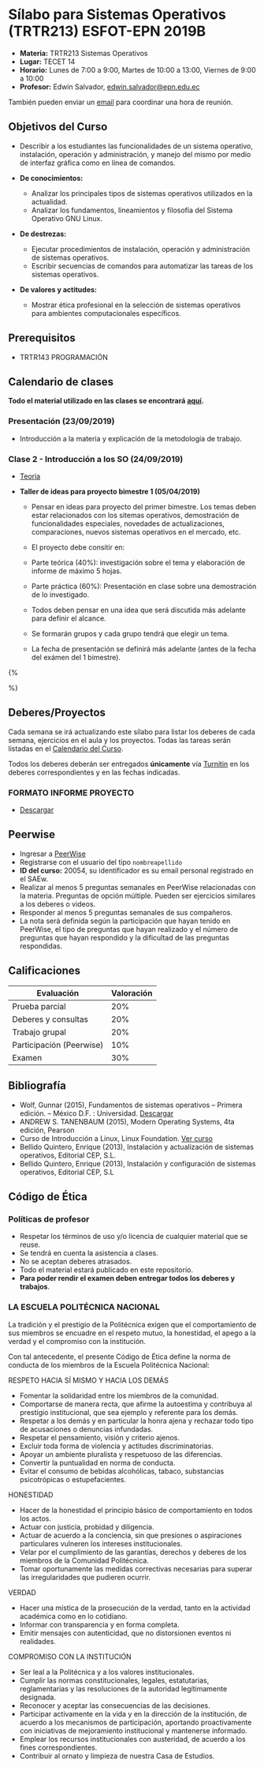 # Sílabo para Sistemas Operativos (TRTR213) ESFOT-EPN 2019B

* **Materia:** TRTR213 Sistemas Operativos
* **Lugar:** TECET 14
* **Horario:**  Lunes de 7:00 a 9:00, Martes de 10:00 a 13:00, Viernes de 9:00 a 10:00
* **Profesor:** Edwin Salvador, [edwin.salvador@epn.edu.ec](mailto:edwin.salvador@epn.edu.ec)

También pueden enviar un [email](mailto:edwin.salvador@epn.edu.ec) para coordinar una hora de reunión.

## Objetivos del Curso

* Describir a los estudiantes las funcionalidades de un sistema operativo, instalación, operación y administración, y manejo del mismo por medio de interfaz gráfica como en línea de comandos.

* **De conocimientos:**
   * Analizar los principales tipos de sistemas operativos utilizados en la actualidad.
   * Analizar los fundamentos, lineamientos y filosofía del Sistema Operativo GNU Linux.
* **De destrezas:**
   * Ejecutar procedimientos de instalación, operación y administración de sistemas operativos.
   * Escribir secuencias de comandos para automatizar las tareas de los sistemas operativos.			
*  **De valores y actitudes:**
   * Mostrar ética profesional en la selección de sistemas operativos para ambientes computacionales específicos.					

## Prerequisitos

* TRTR143 PROGRAMACIÓN

## Calendario de clases

**Todo el material utilizado en las clases se encontrará [aquí](https://github.com/trtr213-sistemas-operativos).**

### Presentación (23/09/2019)
  * Introducción a la materia y explicación de la metodología de trabajo.

### Clase 2 - Introducción a los SO (24/09/2019)
  * [Teoria](https://epnecuador-my.sharepoint.com/:f:/g/personal/edwin_salvador_epn_edu_ec/Ep2HYk6awatDhWYE18_xwukB66cqot1RRWU5wZJBEPcfbA?e=M0TyhH)

  * **Taller de ideas para proyecto bimestre 1 (05/04/2019)**
    * Pensar en ideas para proyecto del primer bimestre. Los temas deben estar relacionados con los sitemas operativos, demostración de funcionalidades especiales, novedades de actualizaciones, comparaciones, nuevos sistemas operativos en el mercado, etc.
    
    * El proyecto debe consitir en:
     * Parte teórica (40%): investigación sobre el tema y elaboración de informe de máximo 5 hojas.
     * Parte práctica (60%): Presentación en clase sobre una demostración de lo investigado.
     * Todos deben pensar en una idea que será discutida más adelante para definir el alcance.
     * Se formarán grupos y cada grupo tendrá que elegir un tema.
     * La fecha de presentación se definirá más adelante (antes de la fecha del exámen del 1 bimestre).

{% 
<!---
### Clase 3 - Introducción a los procesos (08/04/2019)
  * [Teoría](https://epnecuador-my.sharepoint.com/:b:/g/personal/edwin_salvador_epn_edu_ec/EbXvkIQDJSBPt7ciNWY09TkBVuI7U10-SqdRTVLH8GfCug?e=Fhn4gU)
  
### Clase 4 - Preguntas Windows 10 (09/04/2019)
  * [Descargar preguntas](https://epnecuador-my.sharepoint.com/:b:/g/personal/edwin_salvador_epn_edu_ec/EUPOB1zyFu1Ahub02DmLgpcBeQzrHkzrLRzuZ0JGJSGfFQ?e=jknlN1)
  * Entregar vía Turnitin. Revisar el correo de Turnitin que debe haber llegado a sus correos personales. Hacer clic en "Generar clave", ingresar su correo personal y sus **DOS APELLIDOS**. Subir el documento con las preguntas respondidas en formato PDF.
  * Las preguntas deben incluir las definiciones o conceptos e incluir la lista de pasos y capturas de pantalla en caso de ser necesario.
  * Por ahora será mayormente investigación de las preguntas, la siguiente clase se realizará el proceso de instalación de VirtualBox y Windows 10.
  * **Pedir el instalador de VirtualBox y el ISO de Windows 10 al auxiliar de laboratorio en la Marcelo Dávila** La siguiente clase **TODOS** deben tener ambos instaladores en la memoria flash para poder proceder con la clase.

### Clase 5 - Instalación y configuración de Windows 10 (15/04/2019)
  * Instalar VirtualBox
  * Crear una máquina virtual
  * Instalar W10
  * Realizar informe del proceso con capturas de pantalla y subir en el Turnitin
  
### Clase 6 - Taller de preguntas de Windows 10 (16/04/2019)
  * [Descargar taller](https://epnecuador-my.sharepoint.com/:b:/g/personal/edwin_salvador_epn_edu_ec/EYNmdWUcFMpJlAmg7BdHtJkBKyOM0kKegTSVBx7-sH89Hg?e=t5opIq)
  * Entregar en el Turnitin
  
### Clase 7 - Estados de procesos (22/04/2019)
  * [Teoría](https://epnecuador-my.sharepoint.com/:b:/g/personal/edwin_salvador_epn_edu_ec/Eftkg7iK8k1NmZE12ctHQroBmE616wxEX8bNYN9Omwarhw?e=0PV7bd)
  
### Clase 8 - Sistemas Operativos clásicos
  * Investigar sobre los siguientes sistemas operativos:
    * Windows 1.01 [Emulador](https://classicreload.com/Windows-1-01.html)
    * PC DOS 5 [Emulador](http://jamesfriend.com.au/pce-js/ibmpc-games/)
    * Windows 3.1 [Emulador](https://classicreload.com/win3x-windows-31.html)
    * Windows 95: [Emulador](https://win95.ajf.me/win95.html)
    * Macintosh Clásico versión 7.0.1 [Emulador](https://jamesfriend.com.au/pce-js/)
    * Macintosh Plus [Emulador](https://jamesfriend.com.au/pce-js/pce-js-apps/)
    * Mac OS X 10.7 [Emulador](http://www.alessioatzeni.com/mac-osx-lion-css3/)
    * AmigaOS 1.2 [Emulador](http://pnacl-amiga-emulator.appspot.com/)
  * Entregar informe con la siguiente información de cada SO:
    * Fabricante
    * Año de lanzamiento
    * Tipo de núcleo
    * Versión anterior: mejoras de esta versión
    * Versión siguiente: mejoras de la nueva versión con respecto a esta
    * Requerimientos mínimos
    * Versión actual del sistema operativo
  * Entregar via Turnitin
  
### Clase 9 - Hilos
  * [Teoría](https://epnecuador-my.sharepoint.com/:b:/g/personal/edwin_salvador_epn_edu_ec/Eftkg7iK8k1NmZE12ctHQroBmE616wxEX8bNYN9Omwarhw?e=0PV7bd)
  
### Clase 10 - Comandos en Windows
  * [Descargar taller](https://epnecuador-my.sharepoint.com/:b:/g/personal/edwin_salvador_epn_edu_ec/EcIsn3RQ8CJNgZpIm4sXtnAB-l242CC2Ydb6F_jS8koJgw?e=iegofF)
  
### Clase 11 - Prueba

### Clase 12 - Instalación Ubuntu
  * [Descargar taller](https://epnecuador-my.sharepoint.com/:b:/g/personal/edwin_salvador_epn_edu_ec/EQ1O0Vrbq99MgvYWtn2w49EBKw5ka8F1kgMGvow1qmYNnA?e=ba3gPv)
  
### Clase 13 - Concurrencia de procesos
  * [Descargar](https://epnecuador-my.sharepoint.com/:b:/g/personal/edwin_salvador_epn_edu_ec/EesM06NOVbJEjMkDc2v_LnYB1muG92S1_QA2n3hv1CvBWQ?e=aVq5iA)

### Clase 14 - Introducción a comandos Linux
  * [Descargar taller](https://epnecuador-my.sharepoint.com/:b:/g/personal/edwin_salvador_epn_edu_ec/Ea_eNicVqUJCsm-XiMF4BHUBWS5doawuJD10DCmTJC9RoA?e=POadGn)
  * [Comandos interesantes en la terminal](https://www.makeuseof.com/tag/x-quirky-linux-commands-need-know-will-love/)
  * [Comandos que no se deben correr](https://www.makeuseof.com/tag/9-lethal-linux-commands-never-run/) o se deben correr con precaución 

### Clase 15 - Interbloqueos
  * [Descargar](https://epnecuador-my.sharepoint.com/:b:/g/personal/edwin_salvador_epn_edu_ec/EesM06NOVbJEjMkDc2v_LnYB1muG92S1_QA2n3hv1CvBWQ?e=aVq5iA)
  
### Clase 16 - Ejercicios comandos Linux
  * [Guía práctica de Linux](https://epnecuador-my.sharepoint.com/:b:/g/personal/edwin_salvador_epn_edu_ec/EaF14wKBHOBBtFpiUKfgxe8BxKCY0o96y_ORQX98HRiUJQ?e=aBG1Nf) Este documento se irá trabajando en diferentes clases a medida que se vaya avanzando en los temas de la terminal de Linux.  

### Clase 17 - Examen

### Clase 18 - Presentaciones

### Clase 19 - Presentaciones

### Clase 20 - SUBSISTEMA LINUX DE WINDOWS 10 (WSL)
  * **SUBSISTEMA LINUX DE WINDOWS 10 (WSL)**
    * ¿Qué es?
    * ¿Desde cuando está disponible?
    * ¿Porqué Microsoft incluyó esta característica en Windows?
    * ¿Qué problemas ha tenido el WSL y como los ha solucionado Microsoft?
    * ¿De que manera mejorará en las siguientes actualizaciones?
    * ¿Qué distribuciones de Linux puedo instalar?
    * Pasos para activar esta característica

### Clase 21 - Planificador de Procesos
  * [Planificador de procesos](https://epnecuador-my.sharepoint.com/:b:/g/personal/edwin_salvador_epn_edu_ec/ET7HTNQFeP5KsBsFfwsKxZkBdSIgRV-63Q8OeyOHo24JZw?e=LROmQs)
  * [Práctica Redirección de E/S y Tuberias](https://epnecuador-my.sharepoint.com/:b:/g/personal/edwin_salvador_epn_edu_ec/EUPCVq17Y9ZPvmRQC9oHTHkBPKYSjafL-51YIVdsJ22sHA?e=NgEG25)
  * Deber - Sistemas Operativos de 32 bits y 64 bits - Subir al Turnitin - Presentación siguiente clase
    * ¿Qué determina si una computadora es de 32 bits o de 64 bits?
    * ¿Qué cantidad de RAM soporta un sistma de 32 bits y uno de 64 bits?
    * ¿En qué se diferencia un Windows de 32 bits y uno de 64 bits (Program Files)?
    * ¿Diferencia entre programas de 32 bits y 64 bits - compatibilidad de programas?
    * ¿Cómo determinar si la versión de Windows es de 32 bits o de 64 bits?
    * ¿Cómo se puede pasar de un sistema de 32 bits a uno de 64 bits?
    * ¿Los sistemas operativos pueden limitar la cantidad de RAM que se puede instalar?
    * ¿Cuánta RAM soporta Windows en las versiones Home, Pro, Education, etc?

### Clase 22 - Redirección de E/S y Tuberias
  * Práctica. Redirección de E/S y Tuberias.
  
### Clase 23 - Gestión de memoria
  * [Gestión de memoria](https://epnecuador-my.sharepoint.com/:b:/g/personal/edwin_salvador_epn_edu_ec/Eb4L5C6DAftCp7XOso8byYwBBq3OnCpgfJ8KTLmayuvXzA?e=gMPpbv)
  * Práctica. [Comandos para gestión de procesos en Linux.](https://epnecuador-my.sharepoint.com/:b:/g/personal/edwin_salvador_epn_edu_ec/EQ9sELw574RLnj426nyRy1wBElwepiYL-JH2xqXtECrq9A?e=L1xovg)

### Clase 24 - Práctica Comandos Linux.
  * Trabajar en archivos de 100 comandos Linux.
  * **Consulta. Actualización Windows 10 (1903)**
    * ¿Qué es el Windows Insider, como suscribirse, que ventajas tiene?
    * ¿Cómo descargo la actualización 1903 de W10?
    * ¿Como activar el Light Theme de W10
    * ¿Qué el almacenamiento reservado que maneja W10?
    * ¿Como se activa el Windows Sandbox y para que sirve?
    * ¿Como funciona las actualaciones de W10 que novedades tienen, como puede retrasarlas?
    * ¿En que consiste el cambio de búsqueda separada con Cortana?
    * ¿Como activar la búsqueda mejorada, en que consiste, ventajas?
    * ¿Como puedo personalizar el cursor?
    * ¿Cambios en el Administrador de tareas?
    * ¿Cambios o mejoras en Windows Emoji?
    * ¿Como puedo sincronizar el reloj de la computador con los servidores de Microsoft?
    * ¿Cambios en la herramienta Recortes (Snapshot), acccesos con el teclado?
    * ¿Cuál es el nuevo acceso a las configuraciones de IP?
    * ¿Mejoras en el explorador de archivos?
    
 ### Clase 25 - Gestión de Usuarios
   * [Práctica](https://epnecuador-my.sharepoint.com/:b:/g/personal/edwin_salvador_epn_edu_ec/EXJZ_91EknVCmtmmJZRk8OYB12t2jV1jxeIlftlqaJK6Nw?e=dYjShA)
  * **Temas de proyectos finales**
   1. Instalación de doble booteo con Windows y Linux desde un USB
   1. Herramientas para partición de discos en Windows y Linux
   1. Herramientas para clonación de discos en Windows y Linux
   1. Herramientas de control y acceso remoto en Windows y Linux
   1. Sistema de respaldo y restauración en Windows y Linux
   1. Soluciones a problemas comunes en Windows y Linux
   1. Debian vs RedHat y Ubuntu vs Fedora
    
 ### Clase 26 - Gestion de permisos   
   * [Práctica](https://epnecuador-my.sharepoint.com/:b:/g/personal/edwin_salvador_epn_edu_ec/EQf6xspisTtFj4t4u2MCx5YBBgsDiE5erje2ia5Hlq5REw?e=ZztB1D)
   * Grupo 1 - 3. Herramientas para clonación de discos en Windows y Linux
      * CANTUÑA OÑA RAUL IVAN
      * BURBANO LASSO JOHAN SEBASTIAN
      * ESCOBAR LEON ANDRES ALEJANDRO
      * SALAZAR ROBAYO BYRON EDUARDO	
   * Grupo 2 - 6. Soluciones a problemas comunes en Windows y Linux
     * PITACUAR SORIA PABLO EDUARDO
     * TIXI ALULEMA LUIS RENE
     * MALDONADO SIMBAÑA NIPSON FREDDY	
   * Grupo 3 - 5. Sistema de respaldo y restauración en Windows y Linux
     * INCERRI PINTO JUNIEL SEBASTIAN
     * LUDEÑA ROSERO LIZBETH MISHELL
     * SIMBA MERA JHON SEBASTIAN
   * Grupo 4 - 2. Herramientas para partición de discos en Windows y Linux
     * VARGAS COFRE CARLOS EDUARDO
     * SOLEDISPA PILLAJO VICTOR XAVIER
     * ZURITA MALDONADO ISRAEL ALEXANDER	
  * Grupo 5 - 7. Debian vs RedHat y Ubuntu vs Fedora
    * QUINTANILLA ARMIJO JOEL ALEXIS
    * PILATUÑA COLLAGUAZO MAURICIO DAVID
    * COLLAGUAZO VASQUEZ ERICK ARIEL	
  * Grupo 6 - 4. Herramientas de control y acceso remoto en Windows y Linux
    * VELASTEGUI DUEÑAS CARLOS ANDRES
    * SANCHEZ LEON MICHAEL ALEJANDRO
  * Grupo 7 - 1. Instalación de doble booteo con Windows y Linux desde un USB
    * PROAÑO GUERRERO CESAR ANDRES
    * CALDERON FERNANDEZ ARIEL ESTEBAN
    * RIVERA CAMPOVERDE JESSENIA PATRICIA
    
 ### Clase 27 - Prueba

 ### Clase 28 - 
 
 ### Clase 29 - Ubuntu Server
   * [Configuración inicial Ubuntu server](https://epnecuador-my.sharepoint.com/:b:/g/personal/edwin_salvador_epn_edu_ec/EQXI2SERHXJDmg5_cosbXVcBIyChDQo41YT3jzTLrVrZyA?e=KAsND9)
   * [Instalar LAMP](https://epnecuador-my.sharepoint.com/:b:/g/personal/edwin_salvador_epn_edu_ec/ERQ7KfbyVDdKl5XTuGCOeCwBxqYGcBhBQcQDZah3IsMZhg?e=Qbv7bq)
   * [Guía Bash](https://epnecuador-my.sharepoint.com/:b:/g/personal/edwin_salvador_epn_edu_ec/EViCK2IyKaJCr_LtNtVynOYBSWHdVLs25BP4F7nTESC7xQ?e=teM0rD)
   
 ### Clase 30 - 
   * [Guía de comando SCP](http://www.hypexr.org/linux_scp_help.php)
   * **Entrega de 100 comandos Linux martes 16 julio**
   
   
## Respuesta a pregunta 71 de los 100 comandos Linux
  * `find  . -type f -user pedro -iregex ".*[0-9].*" -exec cp {} DIRECTORIO_DESTINO \;`
  
  
### Ejercicios de Repaso
  [Descargar](https://epnecuador-my.sharepoint.com/:b:/g/personal/edwin_salvador_epn_edu_ec/EdYLmQJZ5UdLovtnIgfikw8Bfo_m58tdWUDMiy3G34JpWQ?e=hjAZ9f)


### Examen
  [Ver examen](https://forms.gle/cpJXEyVaVLRySfZUA)
  
## EXAMEN FINAL
  [Ver examen final](https://forms.gle/8NJrfwd2emkRwdmMA)



--->
%}

## Deberes/Proyectos

Cada semana se irá actualizando este sílabo para listar los deberes de cada semana, ejercicios en el aula y los proyectos.
Todas las tareas serán listadas en el [Calendario del Curso](#calendario).


Todos los deberes deberán ser entregados **únicamente** vía [Turnitin](https://www.turnitin.com) en los deberes correspondientes y en las fechas indicadas.

### FORMATO INFORME PROYECTO
  * [Descargar](https://epnecuador-my.sharepoint.com/:f:/g/personal/edwin_salvador_epn_edu_ec/EpsmLn-ooU5PukrcQDc8ZzoBsCs5oYEz9GZYA1l67sgpWA?e=qKg4Ow)

## Peerwise

* Ingresar a [PeerWise](https://peerwise.cs.auckland.ac.nz)
* Registrarse con el usuario del tipo `nombreapellido`
* **ID del curso:** 20054, su identificador es su email personal registrado en el SAEw.
* Realizar al menos 5 preguntas semanales en PeerWise relacionadas con la materia. Preguntas de opción múltiple. Pueden ser ejercicios similares a los deberes o videos.
* Responder al menos 5 preguntas semanales de sus compañeros.
* La nota será definida según la participación que hayan tenido en PeerWise, el tipo de preguntas que hayan realizado y el número de preguntas que hayan respondido y la dificultad de las preguntas respondidas.

## Calificaciones

| Evaluación              | Valoración |
| ----------------------  | ---------- |
| Prueba parcial          | 20%        |
| Deberes y consultas     | 20%        |
| Trabajo grupal          | 20%        |
| Participación (Peerwise)| 10%        |
| Examen                  | 30%        |

## Bibliografía
* Wolf, Gunnar (2015), Fundamentos de sistemas operativos – Primera edición. – México D.F. : Universidad. [Descargar](http://sistop.org/pdf/sistemas_operativos.pdf)
* ANDREW S. TANENBAUM (2015), Modern Operating Systems, 4ta edición, Pearson
* Curso de Introducción a Linux, Linux Foundation. [Ver curso](https://courses.edx.org/courses/course-v1:LinuxFoundationX+LFS101x+1T2016/info)
* Bellido Quintero, Enrique (2013), Instalación y actualización de sistemas operativos, Editorial CEP, S.L.
* Bellido Quintero, Enrique (2013), Instalación y configuración de sistemas operativos, Editorial CEP, S.L

## Código de Ética

### Políticas de profesor

* Respetar los términos de uso y/o licencia de cualquier material que se reuse.
* Se tendrá en cuenta la asistencia a clases.
* No se aceptan deberes atrasados.
* Todo el material estará publicado en este repositorio.
* **Para poder rendir el examen deben entregar todos los deberes y trabajos**.

### LA ESCUELA POLITÉCNICA NACIONAL

La tradición y el prestigio de la Politécnica exigen que el comportamiento de sus miembros se encuadre en el respeto mutuo, la honestidad, el apego a la verdad y el compromiso con la institución.

Con tal antecedente, el presente Código de Ética define la norma de conducta de los miembros de la Escuela Politécnica Nacional:

RESPETO HACIA SÍ MISMO Y HACIA LOS DEMÁS
* Fomentar la solidaridad entre los miembros de la comunidad.
* Comportarse de manera recta, que afirme la autoestima y contribuya al prestigio institucional, que sea ejemplo y referente para los demás.
* Respetar a los demás y en particular la honra ajena y rechazar todo tipo de acusaciones o denuncias infundadas.
* Respetar el pensamiento, visión y criterio ajenos.
* Excluir toda forma de violencia y actitudes discriminatorias.
* Apoyar un ambiente pluralista y respetuoso de las diferencias.
* Convertir la puntualidad en norma de conducta.
* Evitar el consumo de bebidas alcohólicas, tabaco, substancias psicotrópicas o estupefacientes.

HONESTIDAD
* Hacer de la honestidad el principio básico de comportamiento en todos los actos.
* Actuar con justicia, probidad y diligencia.
* Actuar de acuerdo a la conciencia, sin que presiones o aspiraciones particulares vulneren los intereses institucionales.
* Velar por el cumplimiento de las garantías, derechos y deberes de los miembros de la Comunidad Politécnica.
* Tomar oportunamente las medidas correctivas necesarias para superar las irregularidades que pudieren ocurrir.

VERDAD
* Hacer una mística de la prosecución de la verdad, tanto en la actividad académica como en lo cotidiano.
* Informar con transparencia y en forma completa.
* Emitir mensajes con autenticidad, que no distorsionen eventos ni realidades.

COMPROMISO CON LA INSTITUCIÓN
* Ser leal a la Politécnica y a los valores institucionales.
* Cumplir las normas constitucionales, legales, estatutarias, reglamentarias y las resoluciones de la autoridad legítimamente designada.
* Reconocer y aceptar las consecuencias de las decisiones.
* Participar activamente en la vida y en la dirección de la institución, de acuerdo a los mecanismos de participación, aportando proactivamente con iniciativas de mejoramiento institucional y mantenerse informado.
* Emplear los recursos institucionales con austeridad, de acuerdo a los fines correspondientes.
* Contribuir al ornato y limpieza de nuestra Casa de Estudios. 
